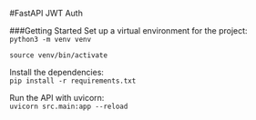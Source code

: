 #FastAPI JWT Auth

###Getting Started
Set up a virtual environment for the project:<br>
```python3 -m venv venv```

```source venv/bin/activate```

Install the dependencies:<br>
```pip install -r requirements.txt```

Run the API with uvicorn:<br>
```uvicorn src.main:app --reload```